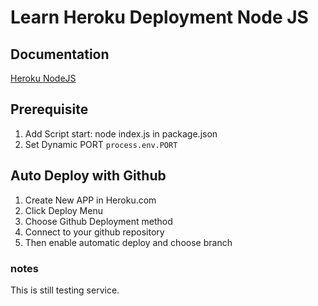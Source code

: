 # Learn Heroku Deployment Node JS

## Documentation

[Heroku NodeJS](https://devcenter.heroku.com/articles/getting-started-with-nodejs)

## Prerequisite

1. Add Script start: node index.js in package.json
2. Set Dynamic PORT ```process.env.PORT```

## Auto Deploy with Github

1. Create New APP in Heroku.com
2. Click Deploy Menu
3. Choose Github Deployment method 
4. Connect to your github repository
5. Then enable automatic deploy and choose branch

### notes
This is still testing service.

